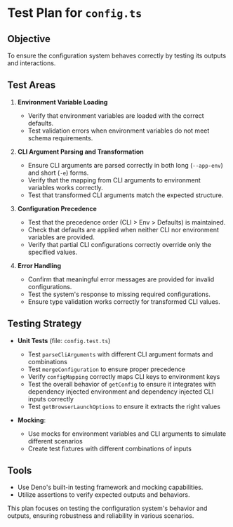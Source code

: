 # Test Plan for `config.ts`

## Objective
To ensure the configuration system behaves correctly by testing its outputs and interactions.

## Test Areas

1. **Environment Variable Loading**
   - Verify that environment variables are loaded with the correct defaults.
   - Test validation errors when environment variables do not meet schema requirements.

2. **CLI Argument Parsing and Transformation**
   - Ensure CLI arguments are parsed correctly in both long (`--app-env`) and short (`-e`) forms.
   - Verify that the mapping from CLI arguments to environment variables works correctly.
   - Test that transformed CLI arguments match the expected structure.

3. **Configuration Precedence**
   - Test that the precedence order (CLI > Env > Defaults) is maintained.
   - Check that defaults are applied when neither CLI nor environment variables are provided.
   - Verify that partial CLI configurations correctly override only the specified values.

4. **Error Handling**
   - Confirm that meaningful error messages are provided for invalid configurations.
   - Test the system's response to missing required configurations.
   - Ensure type validation works correctly for transformed CLI values.

## Testing Strategy

- **Unit Tests** (file: `config.test.ts`)
  - Test `parseCliArguments` with different CLI argument formats and combinations
  - Test `mergeConfiguration` to ensure proper precedence
  - Verify `configMapping` correctly maps CLI keys to environment keys
  - Test the overall behavior of `getConfig` to ensure it integrates with dependency injected environment and dependency injected CLI inputs correctly
  - Test `getBrowserLaunchOptions` to ensure it extracts the right values

- **Mocking**: 
  - Use mocks for environment variables and CLI arguments to simulate different scenarios
  - Create test fixtures with different combinations of inputs

## Tools
- Use Deno's built-in testing framework and mocking capabilities.
- Utilize assertions to verify expected outputs and behaviors.

This plan focuses on testing the configuration system's behavior and outputs, ensuring robustness and reliability in various scenarios.

